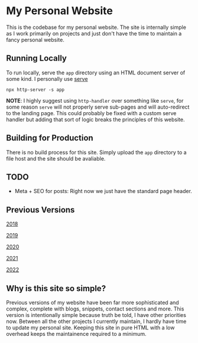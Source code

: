 # My Personal Website

This is the codebase for my personal website. The site is internally simple as I work primarily on projects and just don't have the time to maintain a fancy personal website.

## Running Locally

To run locally, serve the `app` directory using an HTML document server of some kind. I personally use [serve](https://www.npmjs.com/package/serve)

```shell
npx http-server -s app
```

**NOTE**: I highly suggest using `http-handler` over something like `serve`, for some reason `serve` will not properly serve sub-pages and will auto-redirect to the landing page. This could probably be fixed with a custom serve handler but adding that sort of logic breaks the principles of this website.

## Building for Production

There is no build process for this site. Simply upload the `app` directory to a file host and the site should be avaliable.

## TODO

- Meta + SEO for posts: Right now we just have the standard page header.

## Previous Versions

[2018](https://github.com/sgolovine/www-2018)

[2019](https://github.com/sgolovine/www-2019)

[2020](https://github.com/sgolovine/www-2020)

[2021](https://github.com/sgolovine/www-2021)

[2022](https://github.com/sgolovine/www-2022)

## Why is this site so simple?

Previous versions of my website have been far more sophisticated and complex, complete with blogs, snippets, contact sections and more. This version is intentionally simple because truth be told, I have other priorities now. Between all the other projects I currently maintain, I hardly have time to update my personal site. Keeping this site in pure HTML with a low overhead keeps the maintainence required to a minimum.
